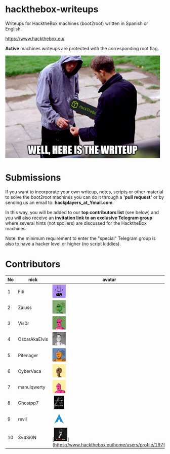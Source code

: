 # hackthebox-writeups
Writeups for HacktheBox machines (boot2root) written in Spanish or English.  

https://www.hackthebox.eu/  


**Active** machines writeups are protected with the corresponding root flag.

![hpys_htb_writeups logo](./images/htb_writeup.png)  

# Submissions

If you want to incorporate your own writeup, notes, scripts or other material to solve the boot2root machines you can do it through a **'pull request'** or by sending us an email to: **hackplayers_at_Ymail.com**. 

In this way, you will be added to our **top contributors list** (see below) and you will also receive an **invitation link to an exclusive Telegram group** where several hints (not spoilers) are discussed for the HacktheBox machines.  

Note: the minimum requirement to enter the "special" Telegram group is also to have a hacker level or higher (no script kiddies).  

# Contributors

 No | nick | avatar | team | machines  
 --- | --- | --- | --- | ---
1 | Fiti |  [<img src="./images/fiti.png" height="42" width="42">](https://www.hackthebox.eu/home/users/profile/26241) | solitaire wolf | [Arctic](https://github.com/Hackplayers/hackthebox-writeups/blob/master/machines/Arctic/fiti-arctic.pdf) [Tenten](https://github.com/Hackplayers/hackthebox-writeups/blob/master/machines/Tenten/fiti-tenten.pdf)     
2 | Zaiuss |  [<img src="./images/zaiuss.png" height="42" width="42">](https://www.hackthebox.eu/home/users/profile/6954) |  [L1k0rD3B3ll0t4](https://www.hackthebox.eu/home/teams/profile/149) | [Celestial](https://github.com/Hackplayers/hackthebox-writeups/raw/master/machines/Celestial/zaiuss-celestial.pdf)    
3 | Vis0r |  [<img src="./images/vis0r.png" height="42" width="42">](https://www.hackthebox.eu/home/users/profile/1811) |  [L1k0rD3B3ll0t4](https://www.hackthebox.eu/home/teams/profile/149) | [Blocky](https://github.com/Hackplayers/hackthebox-writeups/blob/master/machines/Blocky/vis0r_blocky.pdf)  
4 | OscarAkaElvis |  [<img src="./images/oscarakaelvis.png" height="42" width="42">](https://www.hackthebox.eu/home/users/profile/32334) |  solitaire wolf | [Olympus](https://github.com/Hackplayers/hackthebox-writeups/blob/master/machines/Olympus/oscarakaelvis-olympus.pdf)  
5 | Pitenager |  [<img src="./images/pitenager.png" height="42" width="42">](https://www.hackthebox.eu/home/users/profile/16595) |  solitaire wolf | [Blue](https://github.com/Hackplayers/hackthebox-writeups/blob/master/machines/Blue/pitenager-blue.pdf) [Mirai](https://github.com/Hackplayers/hackthebox-writeups/blob/master/machines/Mirai/pitenager-mirai.pdf) 
6 | CyberVaca |  [<img src="./images/cybervaca.png" height="42" width="42">](https://www.hackthebox.eu/home/users/profile/6956) | [L1k0rD3B3ll0t4](https://www.hackthebox.eu/home/teams/profile/149) | [Chatterbox](https://github.com/Hackplayers/hackthebox-writeups/blob/master/machines/Chatterbox/cybervaca-chatterbox.pdf) 
7 | manulqwerty |  [<img src="./images/manulqwerty.png" height="42" width="42">](https://www.hackthebox.eu/home/users/profile/25205) | [PeakyBlinders](https://www.hackthebox.eu/home/teams/profile/588) | [Stratosphere](https://github.com/Hackplayers/hackthebox-writeups/blob/master/machines/Stratosphere/Stratosphere-manulqwerty.pdf) [Canape](https://github.com/Hackplayers/hackthebox-writeups/blob/master/machines/Canape/manulqwerty-canape.pdf)
8 | Ghostpp7 |  [<img src="./images/Ghostpp7.png" height="42" width="42">](https://www.hackthebox.eu/home/users/profile/25205) | [PeakyBlinders](https://www.hackthebox.eu/home/users/profile/24844) | [Valentine](https://github.com/Hackplayers/hackthebox-writeups/blob/master/machines/Valentine/Ghostpp7-Valentine.pdf) 
9 | revil |  [<img src="./images/revil.png" height="42" width="42">](https://www.hackthebox.eu/home/users/profile/11855) | solitaire wolf | [Sunday](https://github.com/Hackplayers/hackthebox-writeups/blob/master/machines/Sunday/revil-sunday.pdf) 
10 | 3v4Si0N |  [<img src="./images/3v4Si0n.png" height="42" width="42">](https://www.hackthebox.eu/home/users/profile/1979 | [r00th4ck](https://www.hackthebox.eu/home/teams/profile/450) | [Canape](https://github.com/Hackplayers/hackthebox-writeups/blob/master/machines/Canape/3v4si0n-canape.pdf) 
